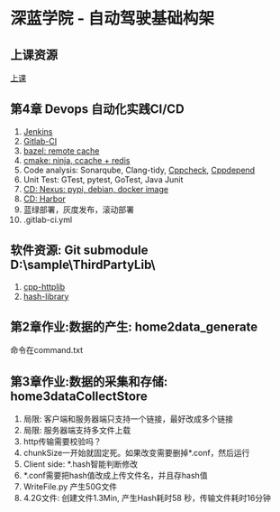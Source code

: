 # 深蓝学院 - 自动驾驶基础构架

## 上课资源
[上课](https://www.shenlanxueyuan.com/my/course/485)

## 第4章 Devops 自动化实践CI/CD
1. [Jenkins](https://www.jenkins.io/)
2. [Gitlab-CI](https://docs.gitlab.com/ee/ci/)
3. [bazel: remote cache](https://bazel.build/)
4. [cmake: ninja, ccache + redis](https://cmake.org/)
5. Code analysis: Sonarqube, Clang-tidy, [Cppcheck](https://cppcheck.sourceforge.io/), [Cppdepend](https://www.cppdepend.com/)
6. Unit Test: GTest, pytest, GoTest, Java Junit
7. [CD: Nexus: pypi, debian, docker image](https://help.sonatype.com/integrations/nexus-and-continuous-integration)
8. [CD: Harbor](https://goharbor.io/blog/harbor-1.9/)
9. 蓝绿部署，灰度发布，滚动部署
10.  .gitlab-ci.yml


## 软件资源: Git submodule D:\sample\ThirdPartyLib\
1. [cpp-httplib
](https://github.com/yhirose/cpp-httplib.git)
2. [hash-library](https://github.com/stbrumme/hash-library)

## 第2章作业:数据的产生: home2data_generate
命令在command.txt

## 第3章作业:数据的采集和存储: home3dataCollectStore
1. 局限: 客户端和服务器端只支持一个链接，最好改成多个链接
2. 局限: 服务器端支持多文件上载
3. http传输需要校验吗？
4. chunkSize一开始就固定死。如果改变需要删掉*.conf，然后运行
5. Client side: *.hash智能判断修改
6. *.conf需要把hash值改成上传文件名，并且存hash值
7. WriteFile.py 产生50G文件
8. 4.2G文件: 创建文件1.3Min, 产生Hash耗时58 秒，传输文件耗时16分钟